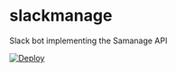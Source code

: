 # slackmanage
Slack bot implementing the Samanage API

[![Deploy](https://www.herokucdn.com/deploy/button.svg)](https://heroku.com/deploy)